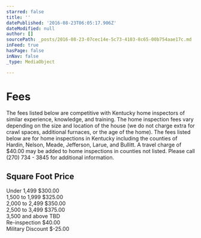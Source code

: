 ```yaml
---
starred: false
title: ''
datePublished: '2016-08-23T06:05:17.906Z'
dateModified: null
author: []
sourcePath: _posts/2016-08-23-07cec14e-5c73-4103-8c65-00b754aae17c.md
inFeed: true
hasPage: false
inNav: false
_type: MediaObject

---
```

# Fees

The fees listed below are competitive with Kentucky home inspectors of similar experience, knowledge, and training. The home inspection fees vary depending on the size and location of the house (we do not charge extra for crawl spaces, additional furnaces, or the age of the home). The fees listed below are for home inspections in Kentucky including the counties of Hardin, Nelson, Meade, Jefferson, Larue, and Bullitt. A travel charge of $40.00 may be added to home inspections in counties not listed. Please call (270) 734 - 3845 for additional information.

## Square Foot Price  
Under 1,499 $300.00  
1,500 to 1,999 $325.00  
2,000 to 2,499 $350.00  
2,500 to 3,499 $375.00  
3,500 and above TBD  
Re-inspection $40.00  
Military Discount $-25.00